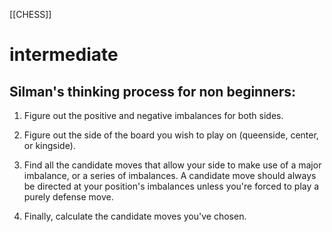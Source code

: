 [[CHESS]]
# intermediate

## Silman's thinking process for non beginners:

1. Figure out the positive and negative imbalances for both sides.

2. Figure out the side of the board you wish to play on (queenside, center, or
   kingside).
   
3. Find all the candidate moves that allow your side to make use of a major
   imbalance, or a series of imbalances. A candidate move should always be
   directed at your position's imbalances unless you're forced to play a
   purely defense move.
   
4. Finally, calculate the candidate moves you've chosen.  



